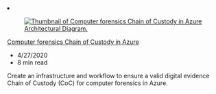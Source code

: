 <!-- This file is automatically generated by build/architectures/build_index.py. Any updates will be lost. -->

<!-- markdownlint-disable MD033 -->

<li class="grid-item item-column" data-categories="Security ">
<article class="card">
    <div class="card-header has-margin-bottom-none" aria-hidden="true">
        <figure class="image diagram has-height-175 has-overflow-hidden level">
            <a href="/azure/architecture/example-scenario/forensics"><img src="/azure/architecture/browse/thumbs/forensics.png" class="diagram" alt="Thumbnail of Computer forensics Chain of Custody in Azure Architectural Diagram." data-linktype="relative-path"></a>
        </figure>
    </div>
    <div class="card-content">
        <a class="card-content-title has-margin-top-none" href="/azure/architecture/example-scenario/forensics">
            <p>Computer forensics Chain of Custody in Azure</p>
        </a>
        <ul class="card-content-metadata">
            <li>4/27/2020</li>
            <li>8 min read</li>
        </ul>
        <p class="card-content-description">Create an infrastructure and workflow to ensure a valid digital evidence Chain of Custody (CoC) for computer forensics in Azure.</p>
        <div class="bottom-to-top-fade is-hidden-mobile"></div>
    </div>
</article>
</li>
